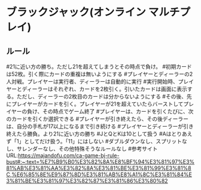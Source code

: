 ﻿# ブラックジャック(オンライン マルチプレイ)

## ルール
#21に近い方の勝ち。ただし21を超えてしまうとその時点で負け。
#初期カードは52枚。引く際にカードの重複は無いようにする
#プレイヤーとディーラーの2人対戦。プレイヤーは実行者、ディーラーは自動的に実行
#実行開始時、プレイヤーとディーラーはそれぞれ、カードを2枚引く。引いたカードは画面に表示する。ただし、ディーラーの2枚目のカードは分からないようにする
#その後、先にプレイヤーがカードを引く。プレイヤーが21を超えていたらバーストしてプレイヤーの負け、その時点でゲーム終了
#プレイヤーは、カードを引くたびに、次のカードを引くか選択できる
#プレイヤーが引き終えたら、その後ディーラーは、自分の手札が17以上になるまで引き続ける
#プレイヤーとディーラーが引き終えたら勝負。より21に近い方の勝ち
#JとQとKは10として扱う
#Aはとりあえず「1」としてだけ扱う。「11」にはしない
#ダブルダウンなし、スプリットなし、サレンダーなし、その他特殊そうなルールなし
#参考サイトURL:https://majandofu.com/ca-game-bj-rule-bust#:~:text=%E7%B9%B0%E3%82%8A%E8%BF%94%E3%81%97%E3%81%AB%E3%81%AA%E3%82%8A%E3%81%BE%E3%81%99%E3%81%8C,%E6%85%8E%E9%87%8D%E3%81%AB%E8%A1%8C%E3%81%84%E3%81%BE%E3%81%97%E3%82%87%E3%81%86%E3%80%82


